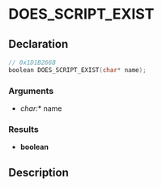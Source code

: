 # DOES_SCRIPT_EXIST

## Declaration
```cpp
// 0x1D1B266B
boolean DOES_SCRIPT_EXIST(char* name);
```

### Arguments
- **char*:** name

### Results
- **boolean**

## Description

